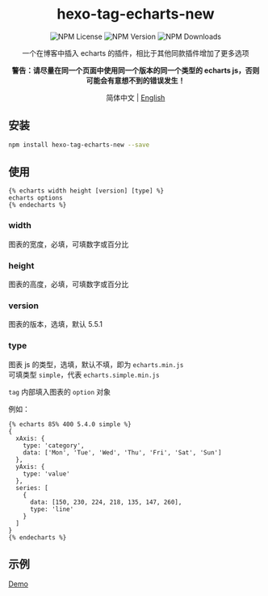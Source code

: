 <div align = center>
  <h1>hexo-tag-echarts-new</h1>
  <img alt="NPM License" src="https://img.shields.io/npm/l/hexo-tag-echarts-new">
  <img alt="NPM Version" src="https://img.shields.io/npm/v/hexo-tag-echarts-new">
  <img alt="NPM Downloads" src="https://img.shields.io/npm/dt/hexo-tag-echarts-new">
  <p align="center">
  一个在博客中插入 echarts 的插件，相比于其他同款插件增加了更多选项

**警告：请尽量在同一个页面中使用同一个版本的同一个类型的 echarts js，否则可能会有意想不到的错误发生！**

  </p>

简体中文 | [English](https://github.com/D-Sketon/hexo-tag-echarts-new/blob/main/README.en.md)

</div>

## 安装

```bash
npm install hexo-tag-echarts-new --save
```

## 使用

```
{% echarts width height [version] [type] %}
echarts options
{% endecharts %}
```

### width

图表的宽度，必填，可填数字或百分比

### height

图表的高度，必填，可填数字或百分比

### version

图表的版本，选填，默认 5.5.1

### type

图表 js 的类型，选填，默认不填，即为 `echarts.min.js`  
可填类型 `simple`，代表 `echarts.simple.min.js`

`tag` 内部填入图表的 `option` 对象

例如：

```text
{% echarts 85% 400 5.4.0 simple %}
{
  xAxis: {
    type: 'category',
    data: ['Mon', 'Tue', 'Wed', 'Thu', 'Fri', 'Sat', 'Sun']
  },
  yAxis: {
    type: 'value'
  },
  series: [
    {
      data: [150, 230, 224, 218, 135, 147, 260],
      type: 'line'
    }
  ]
}
{% endecharts %}
```

## 示例

[Demo](https://d-sketon.github.io/hexo-tag-echarts-new/2022/12/30/20221230/)
